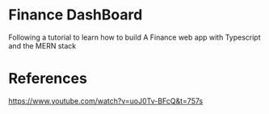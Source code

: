 # Finance DashBoard

Following a tutorial to learn how to build
A Finance web app with Typescript and the MERN stack

# References

https://www.youtube.com/watch?v=uoJ0Tv-BFcQ&t=757s
